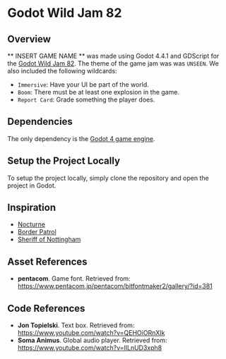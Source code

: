 # Godot Wild Jam 82

## Overview
** INSERT GAME NAME ** was made using Godot 4.4.1 and GDScript for the [Godot Wild Jam 82](https://itch.io/jam/godot-wild-jam-82). The theme of the game jam was was `UNSEEN`. We also included the  following wildcards:
- `Immersive`: Have your UI be part of the world.
- `Boom`: There must be at least one explosion in the game.
- `Report Card`: Grade something the player does.

## Dependencies

The only dependency is the [Godot 4 game engine](https://godotengine.org/). 

## Setup the Project Locally

To setup the project locally, simply clone the repository and open the project in Godot. 

## Inspiration
- [Nocturne](https://sunspoken.itch.io/nocturne )
- [Border Patrol](https://store.steampowered.com/app/3134670/Border_Patrol/)
- [Sheriff of Nottingham](https://www.gamesworld.com.au/product/sheriff-of-nottingham-2nd-edition/)

## Asset References
- **pentacom**. Game font. Retrieved from: https://www.pentacom.jp/pentacom/bitfontmaker2/gallery/?id=381

## Code References
- **Jon Topielski**. Text box. Retrieved from: https://www.youtube.com/watch?v=QEHOiORnXIk 
- **Soma Animus**. Global audio player. Retrieved from: https://www.youtube.com/watch?v=lILnUD3xph8